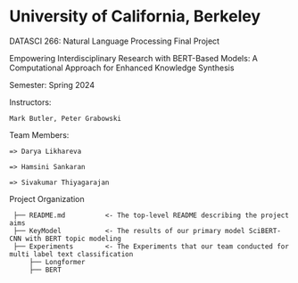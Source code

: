 # University of California, Berkeley

DATASCI 266: Natural Language Processing Final Project 

Empowering Interdisciplinary Research with  BERT-Based Models: A Computational Approach for Enhanced Knowledge Synthesis

Semester: Spring 2024 

Instructors: 
    
    Mark Butler, Peter Grabowski

Team Members:

    => Darya Likhareva
  
    => Hamsini Sankaran
  
    => Sivakumar Thiyagarajan
  
 Project Organization
 
     ├── README.md          <- The top-level README describing the project aims
     ├── KeyModel           <- The results of our primary model SciBERT-CNN with BERT topic modeling
     ├── Experiments        <- The Experiments that our team conducted for multi label text classification  
         ├── Longformer
         ├── BERT
     
